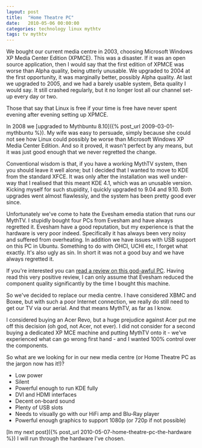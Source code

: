 ```yaml
---
layout: post
title:  "Home Theatre PC"
date:   2010-05-06 00:00:00
categories: technology linux mythtv
tags: tv mythtv
---
```


We bought our current media centre in 2003, choosing Microsoft Windows XP Media Center Edition (XPMCE).  This was a disaster.  If it was an open source application, then I would say that the first edition of XPMCE was worse than Alpha quality, being utterly unusable.  We upgraded to 2004 at the first opportunity, it was marginally better, possibly Alpha quality.  At last we upgraded to 2005, and we had a barely usable system, Beta quality I would say.  It still crashed regularly, but it no longer lost all our channel set-up every day or two.

Those that say that Linux is free if your time is free have never spent evening after evening setting up XPMCE.

<!--more-->

In 2008 we [upgraded to Mythbuntu 8.10]({% post_url 2009-03-01-mythbuntu %}).  My wife was easy to persuade, simply because she could not see how Linux could possibly be worse than Microsoft Windows XP Media Center Edition.  And so it proved, it wasn't perfect by any means, but it was just good enough that we never regretted the change.

Conventional wisdom is that, if you have a working MythTV system, then you should leave it well alone; but I decided that I wanted to move to KDE from the standard XFCE.  It was only after the installation was well under-way that I realised that this meant KDE 4.1, which was an unusable version.  Kicking myself for such stupidity, I quickly upgraded to 9.04 and 9.10.  Both upgrades went almost flawlessly, and the system has been pretty good ever since.

Unfortunately we've come to hate the Evesham emedia station that runs our MythTV.  I stupidly bought four PCs from Evesham and have always regretted it.  Evesham have a good reputation, but my experience is that the hardware is very poor indeed.  Specifically it has always been very noisy and suffered from overheating.  In addition we have issues with USB support on this PC in Ubuntu.  Something to do with OHCI, UCHI etc, I forget what exactly.  It's also ugly as sin.  In short it was not a good buy and we have always regretted it.

If you're interested you can [read a review on this god-awful PC](http://www.pcpro.co.uk/reviews/desktops/48993/evesham-emedia). Having read this very positive review, I can only assume that Evesham reduced the component quality significantly by the time I bought this machine.

So we've decided to replace our media centre.  I have considered XBMC and Boxee, but with such a poor Internet connection, we really do still need to get our TV via our aerial.  And that means MythTV, as far as I know.

I considered buying an Acer Revo, but a huge prejudice against Acer put me off this decision (oh god, not Acer, not ever).  I did not consider for a second buying a dedicated XP MCE machine and putting MythTV onto it - we've experienced what can go wrong first hand - and I wanted 100% control over the components.

So what are we looking for in our new media centre (or Home Theatre PC as the jargon now has it!)?

   * Low power
   * Silent
   * Powerful enough to run KDE fully
   * DVI and HDMI interfaces
   * Decent on-board sound
   * Plenty of USB slots
   * Needs to visually go with our HiFi amp and Blu-Ray player
   * Powerful enough graphics to support 1080p (or 720p if not possible)

[In my next post]({% post_url 2010-05-07-home-theatre-pc-the-hardware %}) I will run through the hardware I've chosen.

